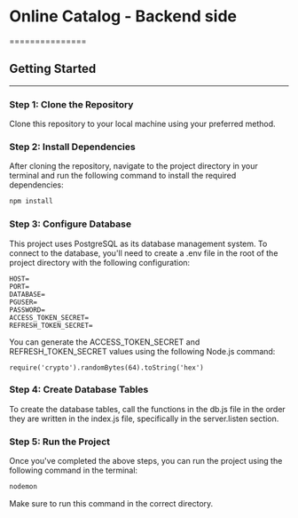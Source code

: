 # Online Catalog - Backend side
===============

## Getting Started
---------------

### Step 1: Clone the Repository

 Clone this repository to your local machine using your preferred method.

### Step 2: Install Dependencies

After cloning the repository, navigate to the project directory in your terminal and run the following command to install the required dependencies:

```bash
npm install

```

### Step 3: Configure Database

This project uses PostgreSQL as its database management system. To connect to the database, you'll need to create a .env file in the root of the project directory with the following configuration:

``` env
HOST=
PORT=
DATABASE=
PGUSER=
PASSWORD=
ACCESS_TOKEN_SECRET=
REFRESH_TOKEN_SECRET=
```

You can generate the ACCESS_TOKEN_SECRET and REFRESH_TOKEN_SECRET values using the following Node.js command:
``` javascritp
require('crypto').randomBytes(64).toString('hex')
```

### Step 4: Create Database Tables

To create the database tables, call the functions in the db.js file in the order they are written in the index.js file, specifically in the server.listen section.

### Step 5: Run the Project

Once you've completed the above steps, you can run the project using the following command in the terminal:
```bash
nodemon
```
Make sure to run this command in the correct directory.
